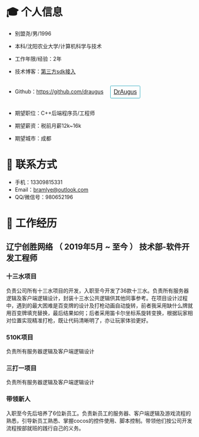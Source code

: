 # 🎓 个人信息

- 别盟尧/男/1996
- 本科/沈阳农业大学/计算机科学与技术
- 工作年限/经验：2年
- 技术博客：[第三方sdk接入](https://www.jianshu.com/p/b3cb543034fb)
- Github：https://github.com/draugus <button style="text-transform: none; margin: 15px; display: inline-block; font-weight: 400; text-align: center; vertical-align: middle; user-select: none; border: 1px solid #17a2b8; padding: 8px 8px; font-size: 16px; line-height: 16px; border-radius: 2.5px; color: #17a2b8; background-color: transparent; background-image: none; border-color: #17a2b8;">
[DrAugus](https://github.com/draugus) </button>

- 期望职位：C++后端程序员/工程师
- 期望薪资：税前月薪12k~16k
- 期望城市：成都

# 🧐 联系方式

- 手机：13309815331
- Email：bramlye@outlook.com
- QQ/微信号：980652196

# 💫 工作经历

## 辽宁创胜网络 （ 2019年5月 ~ 至今 ） 技术部-软件开发工程师

### 十三水项目

负责公司所有十三水项目的开发，入职至今开发了36款十三水。负责所有服务器逻辑及客户端逻辑设计，封装十三水公共逻辑供其他同事参考。在项目设计过程中，遇到的最大困难是百变牌的设计及打枪动画自动旋转，前者我采用缺什么牌就用百变牌填充替换，最后结果如何；后者采用笛卡尔坐标系旋转变换，根据玩家相对位置实现精准打枪，既让代码清晰明了，亦让玩家体验更好。

### 510K项目

负责所有服务器逻辑及客户端逻辑设计

### 三打一项目

负责所有服务器逻辑及客户端逻辑设计

### 带领新人

入职至今先后培养了6位新员工。负责新员工的服务器、客户端逻辑及游戏流程的熟悉，引导新员工熟悉、掌握cocos的控件使用、脚本控制。带领他们按公司开发流程按部就班的践行自己的义务。


